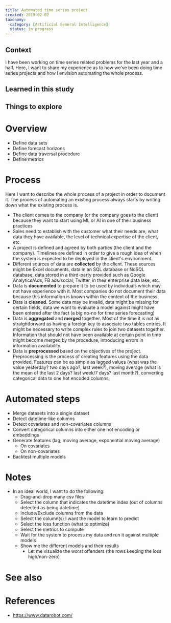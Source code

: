 ```yaml
---
title: Automated time series project
created: 2019-02-02
taxonomy:
  category: [Artificial General Intelligence]
  status: in progress
---
```


## Context
I have been working on time series related problems for the last year and a half. Here, I want to share my experience as to how we've been doing time series projects and how I envision automating the whole process.

## Learned in this study

## Things to explore

# Overview
* Define data sets
* Define forecast horizons
* Define data traversal procedure
* Define metrics

# Process
Here I want to describe the whole process of a project in order to document it. The process of automating an existing process always starts by writing down what the existing process is.

* The client comes to the company (or the company goes to the client) because they want to start using ML or AI in one of their business practices
* Sales need to establish with the customer what their needs are, what data they have available, the level of technical expertise of the client, etc.
* A project is defined and agreed by both parties (the client and the company). Timelines are defined in order to give a rough idea of when the system is expected to be deployed in the client's environment.
* Different sources of data are **collected** by the client. These sources might be Excel documents, data in an SQL database or NoSQL database, data stored in a third-party provided such as Google Analytics/Ads, FB ads/social, Twitter, in their enterprise data lake, etc.
* Data is **documented** to prepare it to be used by individuals which may not have experience with it. Most companies do not document their data because this information is known within the context of the business.
* Data is **cleaned**. Some data may be invalid, data might be missing for certain fields, data we want to evaluate a model against might have been entered after the fact (a big no-no for time series forecasting)
* Data is **aggregated** and **merged** together. Most of the time it is not as straightforward as having a foreign key to associate two tables entries. It might be necessary to write complex rules to join two datasets together. Information that should not have been available at certain point in time might become merged by the procedure, introducing errors in information availability.
* Data is **preprocessed** based on the objectives of the project. Preprocessing is the process of creating features using the data provided. Features can be as simple as lagged values (what was the value yesterday? two days ago?, last week?), moving average (what is the mean of the last 2 days? last week/7 days? last month?), converting categorical data to one hot encoded columns,

# Automated steps
* Merge datasets into a single dataset
* Detect datetime-like columns
* Detect covariates and non-covariates columns
* Convert categorical columns into either one hot encoding or embeddings
* Generate features (lag, moving average, exponential moving average)
	* On covariates
	* On non-covariates
* Backtest multiple models

# Notes
* In an ideal world, I want to do the following:
	* Drag-and-drop many csv files
	* Select the column that indicates the datetime index (out of columns detected as being datetime)
	* Include/Exclude columns from the data
	* Select the column(s) I want the model to learn to predict
	* Select the loss function (what to optimize)
	* Select the metrics to compute
	* Wait for the system to process my data and run it against multiple models
	* Show me the different models and their results
		* Let me visualize the worst offenders (the rows keeping the loss high/non-zero)

# See also

# References
* https://www.datarobot.com/
